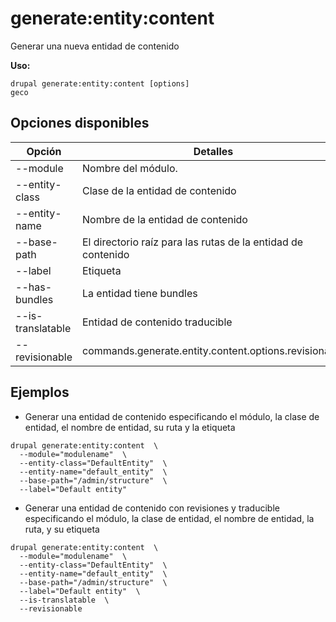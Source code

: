 # generate:entity:content
Generar una nueva entidad de contenido

**Uso:**
```
drupal generate:entity:content [options]
geco
```

## Opciones disponibles
Opción | Detalles
-------|-------------
--module | Nombre del módulo.
--entity-class | Clase de la entidad de contenido
--entity-name | Nombre de la entidad de contenido
--base-path | El directorio raíz para las rutas de la entidad de contenido
--label | Etiqueta
--has-bundles | La entidad tiene bundles
--is-translatable | Entidad de contenido traducible
--revisionable | commands.generate.entity.content.options.revisionable

## Ejemplos
* Generar una entidad de contenido especificando el módulo, la clase de entidad, el nombre de entidad, su ruta y la etiqueta
```
drupal generate:entity:content  \
  --module="modulename"  \
  --entity-class="DefaultEntity"  \
  --entity-name="default_entity"  \
  --base-path="/admin/structure"  \
  --label="Default entity"
```
* Generar una entidad de contenido con revisiones y traducible especificando el módulo, la clase de entidad, el nombre de entidad, la ruta, y su etiqueta
```
drupal generate:entity:content  \
  --module="modulename"  \
  --entity-class="DefaultEntity"  \
  --entity-name="default_entity"  \
  --base-path="/admin/structure"  \
  --label="Default entity"  \
  --is-translatable  \
  --revisionable
```
